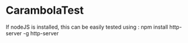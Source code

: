# CarambolaTest
If nodeJS is installed, this can be easily tested using : npm install http-server -g http-server
